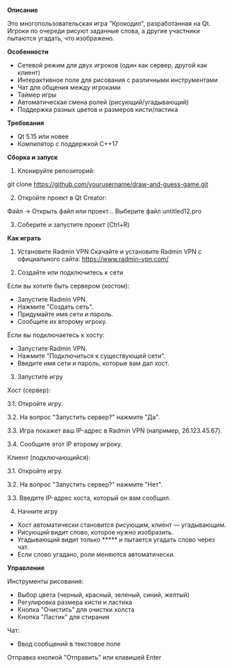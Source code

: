 **Описание**

Это многопользовательская игра "Крокодил", разработанная на Qt. Игроки по очереди рисуют заданные слова, а другие участники пытаются угадать, что изображено.


**Особенности**

- Сетевой режим для двух игроков (один как сервер, другой как клиент)
- Интерактивное поле для рисования с различными инструментами
- Чат для общения между игроками
- Таймер игры
- Автоматическая смена ролей (рисующий/угадывающий)
- Поддержка разных цветов и размеров кисти/ластика


**Требования**

- Qt 5.15 или новее
- Компилятор с поддержкой C++17


**Сборка и запуск**

1. Клонируйте репозиторий:


git clone https://github.com/yourusername/draw-and-guess-game.git


2. Откройте проект в Qt Creator:

Файл → Открыть файл или проект...
Выберите файл untitled12.pro

3. Соберите и запустите проект (Ctrl+R)


**Как играть**

1. Установите Radmin VPN
Скачайте и установите Radmin VPN с официального сайта:
https://www.radmin-vpn.com/

2. Создайте или подключитесь к сети
   
Если вы хотите быть сервером (хостом):
- Запустите Radmin VPN.
- Нажмите "Создать сеть".
- Придумайте имя сети и пароль.
- Сообщите их второму игроку.
  
Если вы подключаетесь к хосту:
- Запустите Radmin VPN.
- Нажмите "Подключиться к существующей сети".
- Введите имя сети и пароль, которые вам дал хост.

3. Запустите игру
   
Хост (сервер):

3.1. Откройте игру.

3.2. На вопрос "Запустить сервер?" нажмите "Да".

3.3. Игра покажет ваш IP-адрес в Radmin VPN (например, 26.123.45.67).

3.4. Сообщите этот IP второму игроку.

Клиент (подключающийся):

3.1. Откройте игру.

3.2. На вопрос "Запустить сервер?" нажмите "Нет".

3.3. Введите IP-адрес хоста, который он вам сообщил.


4. Начните игру
- Хост автоматически становится рисующим, клиент — угадывающим.
- Рисующий видит слово, которое нужно изобразить.
- Угадывающий видит только ***** и пытается угадать слово через чат.
- Если слово угадано, роли меняются автоматически.


**Управление**

Инструменты рисования:
- Выбор цвета (черный, красный, зеленый, синий, желтый)
- Регулировка размера кисти и ластика
- Кнопка "Очистить" для очистки холста
- Кнопка "Ластик" для стирания
  
Чат:
- Ввод сообщений в текстовое поле


Отправка кнопкой "Отправить" или клавишей Enter
